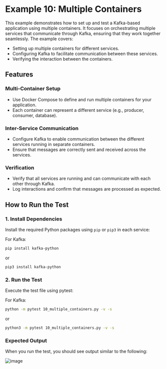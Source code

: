 # Example 10: Multiple Containers

This example demonstrates how to set up and test a Kafka-based application using multiple containers. It focuses on orchestrating multiple services that communicate through Kafka, ensuring that they work together seamlessly. The example covers:

- Setting up multiple containers for different services.
- Configuring Kafka to facilitate communication between these services.
- Verifying the interaction between the containers.

## Features

### Multi-Container Setup

- Use Docker Compose to define and run multiple containers for your application.
- Each container can represent a different service (e.g., producer, consumer, database).

### Inter-Service Communication

- Configure Kafka to enable communication between the different services running in separate containers.
- Ensure that messages are correctly sent and received across the services.

### Verification

- Verify that all services are running and can communicate with each other through Kafka.
- Log interactions and confirm that messages are processed as expected.

## How to Run the Test

### 1. Install Dependencies

Install the required Python packages using `pip` or `pip3` in each service:

For Kafka:
```bash
pip install kafka-python
```

or
```bash
pip3 install kafka-python
```

### 2. Run the Test

Execute the test file using pytest:

For Kafka:
```bash
python -m pytest 10_multiple_containers.py -v -s
```

or
```bash
python3 -m pytest 10_multiple_containers.py -v -s
```

### Expected Output

When you run the test, you should see output similar to the following:

![image](https://github.com/user-attachments/assets/c7ff8ac9-06d3-4083-b30c-08490b20406b)

